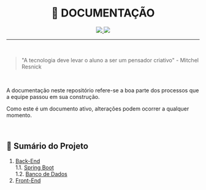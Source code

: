 <div style="display: inline_block">
    <h1 align="CENTER"> 📝 DOCUMENTAÇÃO </h1>
 

 

   <p align="center">
       <a href="https://github.com/RenToGen">
        <img src="https://img.shields.io/github/last-commit/RenToGen/Documentacao?color=black%20&label=Ultimo%20commit&logo=github&style=flat-square"/>
        </a>
        <img src="https://img.shields.io/github/contributors/RenToGen/Documentacao?color=black%20&label=Contribuidores&logo=github&style=flat-square"/>
        </p>


<hr size="3">

<br>

> "A tecnologia deve levar o aluno a ser um pensador criativo" - Mitchel Resnick

<br>

A documentação neste repositório refere-se a boa parte dos processos que a equipe passou em sua construção.

Como este é um documento ativo, alterações podem ocorrer a qualquer momento.

<br>

<a name="summary"></a>

## 📖 Sumário do Projeto

1. [Back-End](https://github.com/RenToGen/Back-End)<br>
    1.1. [Spring Boot](https://github.com/RenToGen/Back-End/tree/main/spring)<br>
    1.2. [Banco de Dados](https://github.com/RenToGen/Back-End/tree/main/bancoDeDados)
2. [Front-End](https://github.com/RenToGen/Front-End)
